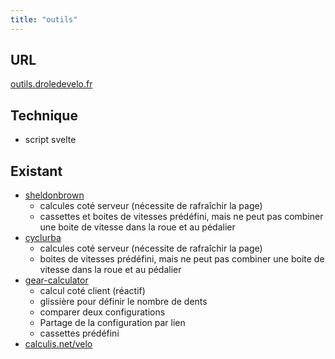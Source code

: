 ```yaml
---
title: "outils"
---
```


## URL
[outils.droledevelo.fr](http://outils.droledevelo.fr/)

## Technique
 - script svelte

## Existant
 - [sheldonbrown](https://www.sheldonbrown.com/gear-calc.html)
    - calcules coté serveur (nécessite de rafraîchir la page)
    - cassettes et boites de vitesses prédéfini, mais ne peut pas combiner une boite de vitesse dans la roue  et au pédalier
 - [cyclurba](https://cyclurba.fr/braquet.php)
    - calcules coté serveur (nécessite de rafraîchir la page)
    - boites de vitesses prédéfini, mais ne peut pas combiner une boite de vitesse dans la roue  et au pédalier
 - [gear-calculator](http://www.gear-calculator.com/)
    - calcul coté client (réactif)
    - glissière pour définir le nombre de dents
    - comparer deux configurations
    - Partage de la configuration par lien
    - cassettes prédéfini
 - [calculis.net/velo](https://calculis.net/velo)
